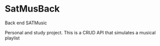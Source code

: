 # SatMusBack
Back end SATMusic

Personal and study project.
This is a CRUD API that simulates a musical playlist
